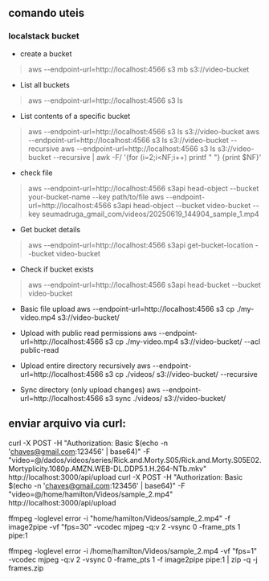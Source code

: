 ## comando uteis 
### localstack bucket 

- create a bucket
> aws --endpoint-url=http://localhost:4566 s3 mb s3://video-bucket
- List all buckets
> aws --endpoint-url=http://localhost:4566 s3 ls

- List contents of a specific bucket
> aws --endpoint-url=http://localhost:4566 s3 ls s3://video-bucket
> aws --endpoint-url=http://localhost:4566 s3 ls s3://video-bucket --recursive
> aws --endpoint-url=http://localhost:4566 s3 ls s3://video-bucket --recursive | awk -F/ '{for (i=2;i<NF;i++) printf "  "} {print $NF}'

- check file 
> aws --endpoint-url=http://localhost:4566 s3api head-object --bucket your-bucket-name --key path/to/file
> aws --endpoint-url=http://localhost:4566 s3api head-object --bucket video-bucket --key seumadruga_gmail_com/videos/20250619_144904_sample_1.mp4

- Get bucket details
> aws --endpoint-url=http://localhost:4566 s3api get-bucket-location --bucket video-bucket

- Check if bucket exists
> aws --endpoint-url=http://localhost:4566 s3api head-bucket --bucket video-bucket


- Basic file upload
aws --endpoint-url=http://localhost:4566 s3 cp ./my-video.mp4 s3://video-bucket/

- Upload with public read permissions
aws --endpoint-url=http://localhost:4566 s3 cp ./my-video.mp4 s3://video-bucket/ --acl public-read

- Upload entire directory recursively
aws --endpoint-url=http://localhost:4566 s3 cp ./videos/ s3://video-bucket/ --recursive

- Sync directory (only upload changes)
aws --endpoint-url=http://localhost:4566 s3 sync ./videos/ s3://video-bucket/


## enviar arquivo via curl: 


curl -X POST -H "Authorization: Basic $(echo -n 'chaves@gmail.com:123456' | base64)" -F "video=@/dados/videos/series/Rick.and.Morty.S05/Rick.and.Morty.S05E02.Mortyplicity.1080p.AMZN.WEB-DL.DDP5.1.H.264-NTb.mkv" http://localhost:3000/api/upload
curl -X POST -H "Authorization: Basic $(echo -n 'chaves@gmail.com:123456' | base64)" -F "video=@/home/hamilton/Videos/sample_2.mp4" http://localhost:3000/api/upload


ffmpeg -loglevel error -i "home/hamilton/Videos/sample_2.mp4" -f image2pipe -vf "fps=30" -vcodec mjpeg -q:v 2 -vsync 0 -frame_pts 1 pipe:1

ffmpeg -loglevel error -i /home/hamilton/Videos/sample_2.mp4 -vf "fps=1" -vcodec mjpeg -q:v 2 -vsync 0 -frame_pts 1 -f image2pipe pipe:1 | zip -q -j frames.zip



